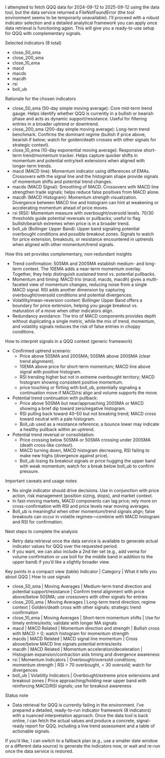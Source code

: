 I attempted to fetch QQQ data for 2024-09-12 to 2025-09-12 using the data tool, but the data service returned a FileNotFoundError (the tool environment seems to be temporarily unavailable). I’ll proceed with a robust indicator selection and a detailed analytical framework you can apply once data retrieval is functioning again. This will give you a ready-to-use setup for QQQ with complementary signals.

Selected indicators (8 total)
- close_50_sma
- close_200_sma
- close_10_ema
- macd
- macds
- macdh
- rsi
- boll_ub

Rationale for the chosen indicators
- close_50_sma (50-day simple moving average): Core mid-term trend gauge. Helps identify whether QQQ is currently in a bullish or bearish phase and acts as dynamic support/resistance. Useful for filtering entries in a broader uptrend or downtrend.
- close_200_sma (200-day simple moving average): Long-term trend benchmark. Confirms the dominant regime (bullish if price above, bearish if below; watch for golden/death crosses with other signals for strategic context).
- close_10_ema (10-day exponential moving average): Responsive short-term trend/momentum tracker. Helps capture quicker shifts in momentum and potential entry/exit extensions when aligned with longer-term trends.
- macd (MACD line): Momentum indicator using differences of EMAs. Crossovers with the signal line and the histogram shape provide signals of momentum shifts and potential trend changes.
- macds (MACD Signal): Smoothing of MACD. Crossovers with MACD line strengthen trade signals; helps reduce false positives from MACD alone.
- macdh (MACD Histogram): Momentum strength visualization. Divergence between MACD line and histogram can hint at weakening or accelerating momentum ahead of price moves.
- rsi (RSI): Momentum measure with overbought/oversold levels. 70/30 thresholds guide potential reversals or pullbacks; useful to flag bullish/bearish extremes when price is in a broader trend.
- boll_ub (Bollinger Upper Band): Upper band signaling potential overbought conditions and possible breakout zones. Signals to watch for price extension, breakouts, or resistance encountered in uptrends when aligned with other momentum/trend signals.

How this set provides complementary, non-redundant insights
- Trend confirmation: 50SMA and 200SMA establish medium- and long-term context. The 10EMA adds a near-term momentum overlay. Together, they help distinguish sustained trend vs. potential pullbacks.
- Momentum and timing: MACD trio (macd, macds, macdh) gives a multi-faceted view of momentum changes, reducing noise from a single MACD signal. RSI adds another dimension by capturing overbought/oversold conditions and potential divergences.
- Volatility/mean-reversion context: Bollinger Upper Band offers a boundary for price extension, helping you gauge breakout vs. maturation of a move when other indicators align.
- Redundancy avoidance: The trio of MACD components provides depth without duplicating a single metric, while the mix of trend, momentum, and volatility signals reduces the risk of false entries in choppy conditions.

How to interpret signals in a QQQ context (generic framework)
- Confirmed uptrend scenario:
  - Price above 50SMA and 200SMA; 50SMA above 200SMA (clear trend alignment).
  - 10EMA above price for short-term momentum; MACD line above signal with positive histogram.
  - RSI trending higher but not in extreme overbought territory; MACD histogram showing consistent positive momentum.
  - price touching or flirting with boll_ub, potentially signaling a continuation move if MACD/rsi align and volume supports the move.
- Potential trend continuation with pullback:
  - Price above 50SMA but near/approaching 200SMA or MACD showing a brief dip toward zero/negative histogram.
  - RSI pulling back toward 40–50 but not breaking trend; MACD cross toward neutral with a pale histogram.
  - Boll_ub used as a resistance reference; a bounce lower may indicate a healthy pullback within an uptrend.
- Potential trend reversal or consolidation:
  - Price crossing below 50SMA or 50SMA crossing under 200SMA (death cross-like context).
  - MACD turning down, MACD histogram decreasing, RSI failing to make new highs (divergence against price).
  - Boll_ub losing its breakout signals or price hugging the upper band with weak momentum; watch for a break below boll_ub to confirm pressure.

Important caveats and usage notes
- No single indicator should drive decisions. Use in conjunction with price action, risk management (position sizing, stops), and market context.
- In fast-moving markets, MACD components can lag price; rely more on cross-confirmation with RSI and price levels near moving averages.
- Boll_ub is meaningful when other momentum/trend signals align; false breakouts can occur in volatile regimes—combine with MACD histogram and RSI for confirmation.

Next steps to complete the analysis
- Retry data retrieval once the data service is available to generate actual indicator values for QQQ over the requested period.
- If you want, we can also include a 2nd tier set (e.g., add vwma for volume confirmation or use boll for the middle band in addition to the upper band) if you’d like a slightly broader view.

Key points in a compact view (table)
Indicator | Category | What it tells you about QQQ | How to use signals
- close_50_sma | Moving Averages | Medium-term trend direction and potential support/resistance | Confirm trend alignment with price above/below 50SMA; use crossovers with other signals for entries
- close_200_sma | Moving Averages | Long-term trend direction; regime context | Golden/death cross with other signals; strategic trend confirmation
- close_10_ema | Moving Averages | Short-term momentum shifts | Use for timely entries/exits; validate with longer MA signals
- macd | MACD Related | Momentum direction and strength | Bullish cross with MACD > 0; watch histogram for momentum strength
- macds | MACD Related | MACD signal line momentum | Cross above/below MACD line signals potential entries/exits
- macdh | MACD Related | Momentum acceleration/deceleration | Histogram expansion/contraction aids timing and divergence awareness
- rsi | Momentum Indicators | Overbought/oversold conditions; momentum strength | RSI > 70 overbought, < 30 oversold; watch for divergences
- boll_ub | Volatility Indicators | Overbought/extreme price extensions and breakout zones | Price approaching/holding near upper band with reinforcing MACD/RSI signals; use for breakout awareness

Status note
- Data retrieval for QQQ is currently failing in the environment. I’ve prepared a detailed, ready-to-run indicator framework (8 indicators) with a nuanced interpretation approach. Once the data tool is back online, I can fetch the actual values and produce a concrete, signal-ready report for QQQ, including a live trend assessment and a table of actionable signals.

If you’d like, I can switch to a fallback plan (e.g., use a smaller date window or a different data source) to generate the indicators now, or wait and re-run once the data service is restored.